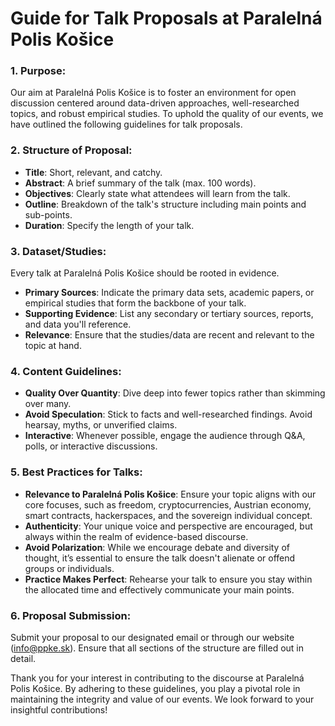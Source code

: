 # Guide for Talk Proposals at Paralelná Polis Košice

### 1. Purpose:
Our aim at Paralelná Polis Košice is to foster an environment for open discussion centered around data-driven approaches, well-researched topics, and robust empirical studies. To uphold the quality of our events, we have outlined the following guidelines for talk proposals.

### 2. Structure of Proposal:

- **Title**: Short, relevant, and catchy.
- **Abstract**: A brief summary of the talk (max. 100 words).
- **Objectives**: Clearly state what attendees will learn from the talk.
- **Outline**: Breakdown of the talk's structure including main points and sub-points.
- **Duration**: Specify the length of your talk.

### 3. Dataset/Studies:
Every talk at Paralelná Polis Košice should be rooted in evidence.

- **Primary Sources**: Indicate the primary data sets, academic papers, or empirical studies that form the backbone of your talk.
- **Supporting Evidence**: List any secondary or tertiary sources, reports, and data you'll reference.
- **Relevance**: Ensure that the studies/data are recent and relevant to the topic at hand.

### 4. Content Guidelines:

- **Quality Over Quantity**: Dive deep into fewer topics rather than skimming over many.
- **Avoid Speculation**: Stick to facts and well-researched findings. Avoid hearsay, myths, or unverified claims.
- **Interactive**: Whenever possible, engage the audience through Q&A, polls, or interactive discussions.

### 5. Best Practices for Talks:

- **Relevance to Paralelná Polis Košice**: Ensure your topic aligns with our core focuses, such as freedom, cryptocurrencies, Austrian economy, smart contracts, hackerspaces, and the sovereign individual concept.
- **Authenticity**: Your unique voice and perspective are encouraged, but always within the realm of evidence-based discourse.
- **Avoid Polarization**: While we encourage debate and diversity of thought, it’s essential to ensure the talk doesn't alienate or offend groups or individuals.
- **Practice Makes Perfect**: Rehearse your talk to ensure you stay within the allocated time and effectively communicate your main points.

### 6. Proposal Submission:
Submit your proposal to our designated email or through our website ([info@ppke.sk](mailto@info@ppke.sk)). Ensure that all sections of the structure are filled out in detail.

Thank you for your interest in contributing to the discourse at Paralelná Polis Košice. By adhering to these guidelines, you play a pivotal role in maintaining the integrity and value of our events. We look forward to your insightful contributions!

